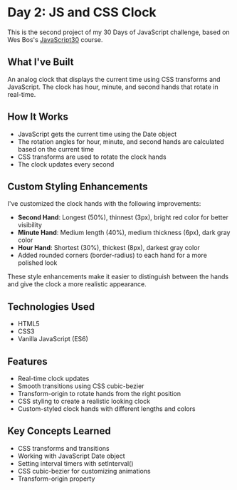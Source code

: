 # Day 2: JS and CSS Clock

This is the second project of my 30 Days of JavaScript challenge, based on Wes Bos's [JavaScript30](https://javascript30.com/) course.

## What I've Built

An analog clock that displays the current time using CSS transforms and JavaScript. The clock has hour, minute, and second hands that rotate in real-time.

## How It Works

- JavaScript gets the current time using the Date object
- The rotation angles for hour, minute, and second hands are calculated based on the current time
- CSS transforms are used to rotate the clock hands
- The clock updates every second

## Custom Styling Enhancements

I've customized the clock hands with the following improvements:

- **Second Hand**: Longest (50%), thinnest (3px), bright red color for better visibility
- **Minute Hand**: Medium length (40%), medium thickness (6px), dark gray color
- **Hour Hand**: Shortest (30%), thickest (8px), darkest gray color
- Added rounded corners (border-radius) to each hand for a more polished look

These style enhancements make it easier to distinguish between the hands and give the clock a more realistic appearance.

## Technologies Used

- HTML5
- CSS3
- Vanilla JavaScript (ES6)

## Features

- Real-time clock updates
- Smooth transitions using CSS cubic-bezier
- Transform-origin to rotate hands from the right position
- CSS styling to create a realistic looking clock
- Custom-styled clock hands with different lengths and colors

## Key Concepts Learned

- CSS transforms and transitions
- Working with JavaScript Date object
- Setting interval timers with setInterval()
- CSS cubic-bezier for customizing animations
- Transform-origin property 
